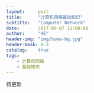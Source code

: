 ```yaml
---
layout:     post
title:      "计算机网络基础知识"
subtitle:   "Computer Network"
date:       2017-05-07 12:00:00
author:     "HE"
header-img: "img/home-bg.jpg"
header-mask: 0.3
catalog:    true
tags:
    - 计算机网络
    - 基础知识
---
```


待更新